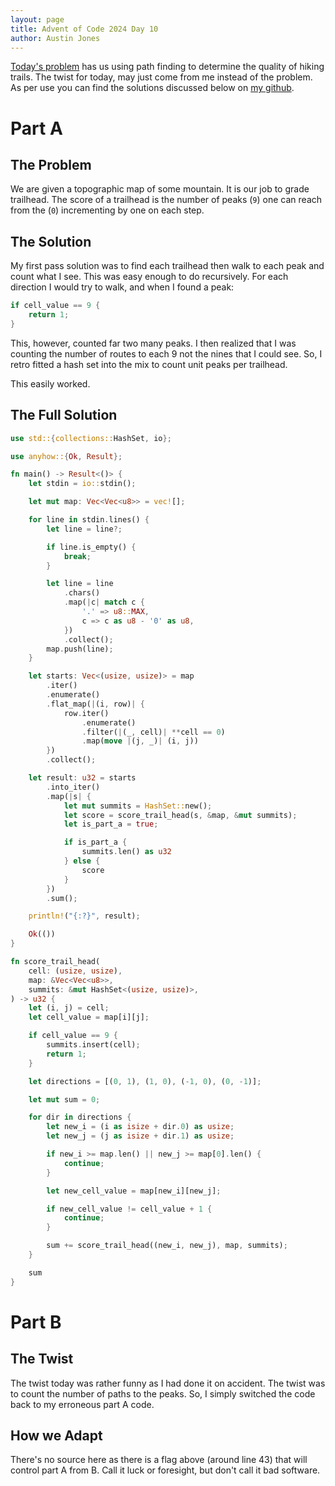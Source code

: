 ```yaml
---
layout: page
title: Advent of Code 2024 Day 10
author: Austin Jones
---
```


[Today's problem](https://adventofcode.com/2024/day/10) has us using path finding to determine the quality of hiking trails.
The twist for today, may just come from me instead of the problem.
As per use you can find the solutions discussed below on [my github](https://github.com/ajone239/advent_of_code_2024/tree/main/day_10a).

# Part A

## The Problem

We are given a topographic map of some mountain.
It is our job to grade trailhead.
The score of a trailhead is the number of peaks (`9`) one can reach from the (`0`) incrementing by one on each step.

## The Solution

My first pass solution was to find each trailhead then walk to each peak and count what I see.
This was easy enough to do recursively.
For each direction I would try to walk, and when I found a peak:

```rust
if cell_value == 9 {
    return 1;
}
```

This, however, counted far two many peaks.
I then realized that I was counting the number of routes to each 9 not the nines that I could see.
So, I retro fitted a hash set into the mix to count unit peaks per trailhead.

This easily worked.

## The Full Solution

```rust
use std::{collections::HashSet, io};

use anyhow::{Ok, Result};

fn main() -> Result<()> {
    let stdin = io::stdin();

    let mut map: Vec<Vec<u8>> = vec![];

    for line in stdin.lines() {
        let line = line?;

        if line.is_empty() {
            break;
        }

        let line = line
            .chars()
            .map(|c| match c {
                '.' => u8::MAX,
                c => c as u8 - '0' as u8,
            })
            .collect();
        map.push(line);
    }

    let starts: Vec<(usize, usize)> = map
        .iter()
        .enumerate()
        .flat_map(|(i, row)| {
            row.iter()
                .enumerate()
                .filter(|(_, cell)| **cell == 0)
                .map(move |(j, _)| (i, j))
        })
        .collect();

    let result: u32 = starts
        .into_iter()
        .map(|s| {
            let mut summits = HashSet::new();
            let score = score_trail_head(s, &map, &mut summits);
            let is_part_a = true;

            if is_part_a {
                summits.len() as u32
            } else {
                score
            }
        })
        .sum();

    println!("{:?}", result);

    Ok(())
}

fn score_trail_head(
    cell: (usize, usize),
    map: &Vec<Vec<u8>>,
    summits: &mut HashSet<(usize, usize)>,
) -> u32 {
    let (i, j) = cell;
    let cell_value = map[i][j];

    if cell_value == 9 {
        summits.insert(cell);
        return 1;
    }

    let directions = [(0, 1), (1, 0), (-1, 0), (0, -1)];

    let mut sum = 0;

    for dir in directions {
        let new_i = (i as isize + dir.0) as usize;
        let new_j = (j as isize + dir.1) as usize;

        if new_i >= map.len() || new_j >= map[0].len() {
            continue;
        }

        let new_cell_value = map[new_i][new_j];

        if new_cell_value != cell_value + 1 {
            continue;
        }

        sum += score_trail_head((new_i, new_j), map, summits);
    }

    sum
}
```

# Part B

## The Twist

The twist today was rather funny as I had done it on accident.
The twist was to count the number of paths to the peaks.
So, I simply switched the code back to my erroneous part A code.

## How we Adapt

There's no source here as there is a flag above (around line 43) that will control part A from B.
Call it luck or foresight, but don't call it bad software.
